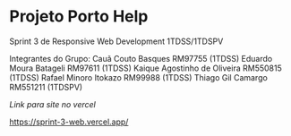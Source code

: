 # Projeto Porto Help

Sprint 3 de Responsive Web Development 1TDSS/1TDSPV

Integrantes do Grupo:
Cauã Couto Basques RM97755 (1TDSS)
Eduardo Moura Batageli RM97611 (1TDSS)
Kaique Agostinho de Oliveira RM550815 (1TDSS)
Rafael Minoro Itokazo RM99988 (1TDSS)
Thiago Gil Camargo RM551211 (1TDSPV)

*Link para site no vercel*

https://sprint-3-web.vercel.app/
